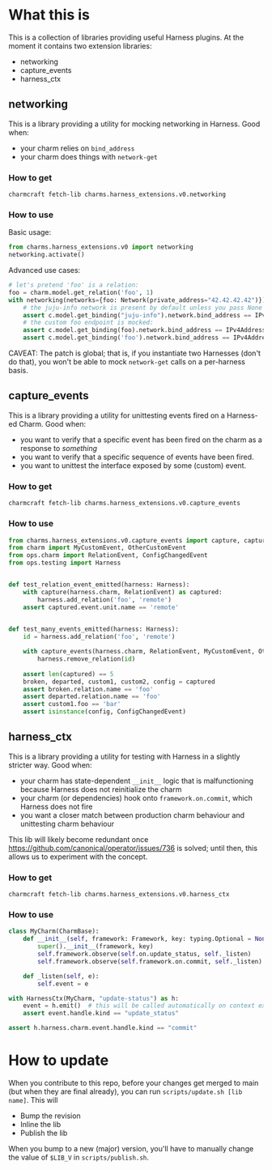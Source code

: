 # What this is

This is a collection of libraries providing useful Harness plugins.
At the moment it contains two extension libraries:

- networking
- capture_events
- harness_ctx

## networking

This is a library providing a utility for mocking networking in Harness.
Good when: 
 - your charm relies on `bind_address`
 - your charm does things with `network-get`

### How to get

`charmcraft fetch-lib charms.harness_extensions.v0.networking`

### How to use

Basic usage:
```python
from charms.harness_extensions.v0 import networking
networking.activate()
```

Advanced use cases:
```python
# let's pretend 'foo' is a relation:
foo = charm.model.get_relation('foo', 1)
with networking(networks={foo: Network(private_address="42.42.42.42")}):
    # the juju-info network is present by default unless you pass None
    assert c.model.get_binding("juju-info").network.bind_address == IPv4Address("1.1.1.1")
    # the custom foo endpoint is mocked:
    assert c.model.get_binding(foo).network.bind_address == IPv4Address("42.42.42.42")
    assert c.model.get_binding('foo').network.bind_address == IPv4Address("42.42.42.42")
```

CAVEAT: The patch is global; that is, if you instantiate two Harnesses (don't do that), 
you won't be able to mock `network-get` calls on a per-harness basis.  

## capture_events

This is a library providing a utility for unittesting events fired on a Harness-ed Charm.
Good when: 
 - you want to verify that a specific event has been fired on the charm as a response to *something*
 - you want to verify that a specific sequence of events have been fired.
 - you want to unittest the interface exposed by some (custom) event.

### How to get

`charmcraft fetch-lib charms.harness_extensions.v0.capture_events`

### How to use

```python
from charms.harness_extensions.v0.capture_events import capture, capture_events
from charm import MyCustomEvent, OtherCustomEvent
from ops.charm import RelationEvent, ConfigChangedEvent
from ops.testing import Harness


def test_relation_event_emitted(harness: Harness):
    with capture(harness.charm, RelationEvent) as captured:
        harness.add_relation('foo', 'remote')
    assert captured.event.unit.name == 'remote'

    
def test_many_events_emitted(harness: Harness):
    id = harness.add_relation('foo', 'remote')

    with capture_events(harness.charm, RelationEvent, MyCustomEvent, OtherCustomEvent, ConfigChangedEvent) as captured:
        harness.remove_relation(id)
        
    assert len(captured) == 5
    broken, departed, custom1, custom2, config = captured
    assert broken.relation.name == 'foo'
    assert departed.relation.name == 'foo'
    assert custom1.foo == 'bar'
    assert isinstance(config, ConfigChangedEvent)
```


## harness_ctx

This is a library providing a utility for testing with Harness in a slightly stricter way.
Good when: 
 - your charm has state-dependent `__init__` logic that is malfunctioning because Harness does not reinitialize the charm
 - your charm (or dependencies) hook onto `framework.on.commit`, which Harness does not fire
 - you want a closer match between production charm behaviour and unittesting charm behaviour

This lib will likely become redundant once https://github.com/canonical/operator/issues/736 is solved; until then, this allows us to experiment with the concept.

### How to get

`charmcraft fetch-lib charms.harness_extensions.v0.harness_ctx`

### How to use

```python
class MyCharm(CharmBase):
    def __init__(self, framework: Framework, key: typing.Optional = None):
        super().__init__(framework, key)
        self.framework.observe(self.on.update_status, self._listen)
        self.framework.observe(self.framework.on.commit, self._listen)

    def _listen(self, e):
        self.event = e

with HarnessCtx(MyCharm, "update-status") as h:
    event = h.emit()  # this will be called automatically on context exit if you didn't call it manually
    assert event.handle.kind == "update_status"

assert h.harness.charm.event.handle.kind == "commit"
```


# How to update

When you contribute to this repo, before your changes get merged to main (but when they are final already), you can run `scripts/update.sh [lib name]`.
This will 
 - Bump the revision
 - Inline the lib
 - Publish the lib

When you bump to a new (major) version, you'll have to manually change the 
value of `$LIB_V` in `scripts/publish.sh`.
